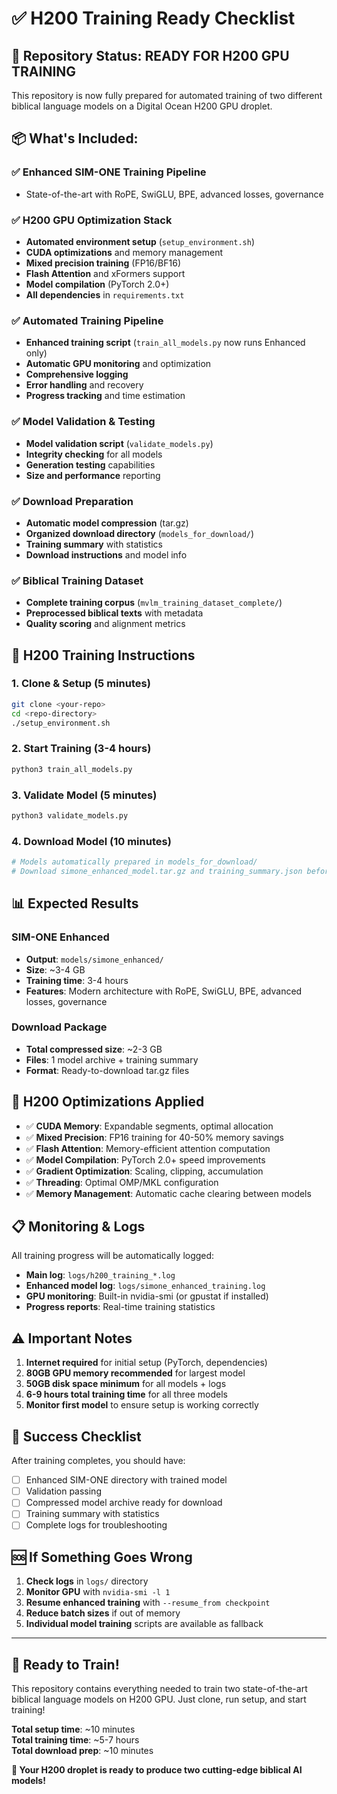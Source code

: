 # ✅ H200 Training Ready Checklist

## 🎯 **Repository Status: READY FOR H200 GPU TRAINING**

This repository is now fully prepared for automated training of two different biblical language models on a Digital Ocean H200 GPU droplet.

## 📦 **What's Included:**

### ✅ **Enhanced SIM-ONE Training Pipeline**
- State-of-the-art with RoPE, SwiGLU, BPE, advanced losses, governance

### ✅ **H200 GPU Optimization Stack**
- **Automated environment setup** (`setup_environment.sh`)
- **CUDA optimizations** and memory management
- **Mixed precision training** (FP16/BF16)
- **Flash Attention** and xFormers support
- **Model compilation** (PyTorch 2.0+)
- **All dependencies** in `requirements.txt`

### ✅ **Automated Training Pipeline**  
- **Enhanced training script** (`train_all_models.py` now runs Enhanced only)
- **Automatic GPU monitoring** and optimization
- **Comprehensive logging**
- **Error handling** and recovery
- **Progress tracking** and time estimation

### ✅ **Model Validation & Testing**
- **Model validation script** (`validate_models.py`)  
- **Integrity checking** for all models
- **Generation testing** capabilities
- **Size and performance** reporting

### ✅ **Download Preparation**
- **Automatic model compression** (tar.gz)
- **Organized download directory** (`models_for_download/`)
- **Training summary** with statistics  
- **Download instructions** and model info

### ✅ **Biblical Training Dataset**
- **Complete training corpus** (`mvlm_training_dataset_complete/`)
- **Preprocessed biblical texts** with metadata
- **Quality scoring** and alignment metrics

## 🚀 **H200 Training Instructions**

### 1. **Clone & Setup** (5 minutes)
```bash
git clone <your-repo>
cd <repo-directory>
./setup_environment.sh
```

### 2. **Start Training** (3-4 hours)
```bash
python3 train_all_models.py
```

### 3. **Validate Model** (5 minutes)  
```bash
python3 validate_models.py
```

### 4. **Download Model** (10 minutes)
```bash
# Models automatically prepared in models_for_download/
# Download simone_enhanced_model.tar.gz and training_summary.json before destroying droplet
```

## 📊 **Expected Results**

### **SIM-ONE Enhanced**
- **Output**: `models/simone_enhanced/`
- **Size**: ~3-4 GB  
- **Training time**: 3-4 hours
- **Features**: Modern architecture with RoPE, SwiGLU, BPE, advanced losses, governance

### **Download Package**
- **Total compressed size**: ~2-3 GB
- **Files**: 1 model archive + training summary
- **Format**: Ready-to-download tar.gz files

## 🔧 **H200 Optimizations Applied**

- ✅ **CUDA Memory**: Expandable segments, optimal allocation
- ✅ **Mixed Precision**: FP16 training for 40-50% memory savings  
- ✅ **Flash Attention**: Memory-efficient attention computation
- ✅ **Model Compilation**: PyTorch 2.0+ speed improvements
- ✅ **Gradient Optimization**: Scaling, clipping, accumulation
- ✅ **Threading**: Optimal OMP/MKL configuration
- ✅ **Memory Management**: Automatic cache clearing between models

## 📋 **Monitoring & Logs**

All training progress will be automatically logged:
- **Main log**: `logs/h200_training_*.log`
- **Enhanced model log**: `logs/simone_enhanced_training.log`
- **GPU monitoring**: Built-in nvidia-smi (or gpustat if installed)
- **Progress reports**: Real-time training statistics

## ⚠️ **Important Notes**

1. **Internet required** for initial setup (PyTorch, dependencies)
2. **80GB GPU memory recommended** for largest model
3. **50GB disk space minimum** for all models + logs
4. **6-9 hours total training time** for all three models
5. **Monitor first model** to ensure setup is working correctly

## 🎯 **Success Checklist**

After training completes, you should have:
- [ ] Enhanced SIM-ONE directory with trained model
- [ ] Validation passing
- [ ] Compressed model archive ready for download  
- [ ] Training summary with statistics
- [ ] Complete logs for troubleshooting

## 🆘 **If Something Goes Wrong**

1. **Check logs** in `logs/` directory
2. **Monitor GPU** with `nvidia-smi -l 1`
3. **Resume enhanced training** with `--resume_from checkpoint`
4. **Reduce batch sizes** if out of memory
5. **Individual model training** scripts are available as fallback

---

## 🎉 **Ready to Train!**

This repository contains everything needed to train two state-of-the-art biblical language models on H200 GPU. Just clone, run setup, and start training!

**Total setup time**: ~10 minutes  
**Total training time**: ~5-7 hours  
**Total download prep**: ~10 minutes

**🚀 Your H200 droplet is ready to produce two cutting-edge biblical AI models!**